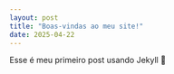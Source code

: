 ```yaml
---
layout: post
title: "Boas-vindas ao meu site!"
date: 2025-04-22
---
```


Esse é meu primeiro post usando Jekyll 🚀